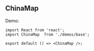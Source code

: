 
## ChinaMap

Demo:

```tsx
import React from 'react';
import ChinaMap  from './demos/base';

export default () => <ChinaMap />;
```
<API id='ChinaMap' ></API>
